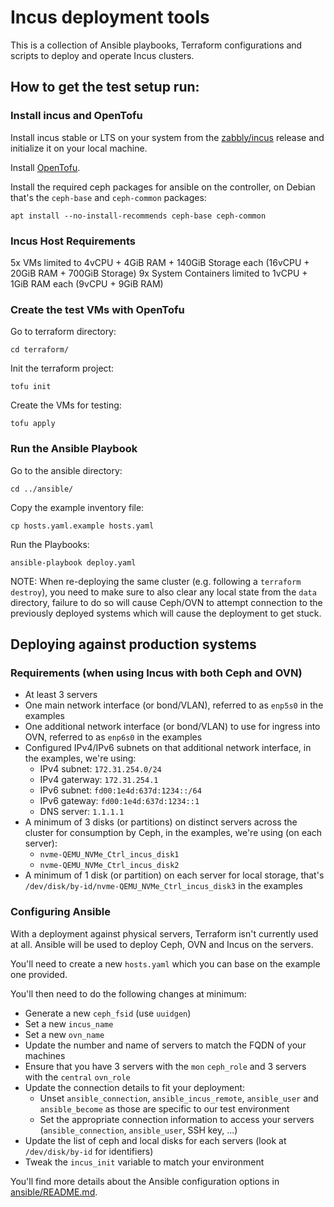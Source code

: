 # Incus deployment tools

This is a collection of Ansible playbooks, Terraform configurations and scripts to deploy and operate Incus clusters.

## How to get the test setup run:
### Install incus and OpenTofu
Install incus stable or LTS on your system from the [zabbly/incus](https://github.com/zabbly/incus) release and initialize it on your local machine.

Install [OpenTofu](https://opentofu.org/docs/intro/install/).

Install the required ceph packages for ansible on the controller, on Debian that's the `ceph-base` and `ceph-common` packages:
```
apt install --no-install-recommends ceph-base ceph-common
```

### Incus Host Requirements
5x VMs limited to 4vCPU + 4GiB RAM + 140GiB Storage each (16vCPU + 20GiB RAM + 700GiB Storage)
9x System Containers limited to 1vCPU + 1GiB RAM each (9vCPU + 9GiB RAM)

### Create the test VMs with OpenTofu
Go to terraform directory:
```
cd terraform/
```

Init the terraform project:
```
tofu init
```

Create the VMs for testing:
```
tofu apply
```

### Run the Ansible Playbook
Go to the ansible directory:
```
cd ../ansible/
```

Copy the example inventory file:
```
cp hosts.yaml.example hosts.yaml
```

Run the Playbooks:
```
ansible-playbook deploy.yaml
```

NOTE: When re-deploying the same cluster (e.g. following a `terraform
destroy`), you need to make sure to also clear any local state from the
`data` directory, failure to do so will cause Ceph/OVN to attempt
connection to the previously deployed systems which will cause the
deployment to get stuck.

## Deploying against production systems
### Requirements (when using Incus with both Ceph and OVN)

 - At least 3 servers
 - One main network interface (or bond/VLAN), referred to as `enp5s0` in the examples
 - One additional network interface (or bond/VLAN) to use for ingress into OVN, referred to as `enp6s0` in the examples
 - Configured IPv4/IPv6 subnets on that additional network interface, in the examples, we're using:
   - IPv4 subnet: `172.31.254.0/24`
   - IPv4 gaterway: `172.31.254.1`
   - IPv6 subnet: `fd00:1e4d:637d:1234::/64`
   - IPv6 gateway: `fd00:1e4d:637d:1234::1`
   - DNS server: `1.1.1.1`
 - A minimum of 3 disks (or partitions) on distinct servers across the cluster for consumption by Ceph, in the examples, we're using (on each server):
   - `nvme-QEMU_NVMe_Ctrl_incus_disk1`
   - `nvme-QEMU_NVMe_Ctrl_incus_disk2`
 - A minimum of 1 disk (or partition) on each server for local storage, that's `/dev/disk/by-id/nvme-QEMU_NVMe_Ctrl_incus_disk3` in the examples

### Configuring Ansible

With a deployment against physical servers, Terraform isn't currently used at all.
Ansible will be used to deploy Ceph, OVN and Incus on the servers.

You'll need to create a new `hosts.yaml` which you can base on the example one provided.

You'll then need to do the following changes at minimum:
 - Generate a new `ceph_fsid` (use `uuidgen`)
 - Set a new `incus_name`
 - Set a new `ovn_name`
 - Update the number and name of servers to match the FQDN of your machines
 - Ensure that you have 3 servers with the `mon` `ceph_role` and 3 servers with the `central` `ovn_role`
 - Update the connection details to fit your deployment:
   - Unset `ansible_connection`, `ansible_incus_remote`, `ansible_user` and `ansible_become` as those are specific to our test environment
   - Set the appropriate connection information to access your servers (`ansible_connection`, `ansible_user`, SSH key, ...)
 - Update the list of ceph and local disks for each servers (look at `/dev/disk/by-id` for identifiers)
 - Tweak the `incus_init` variable to match your environment

You'll find more details about the Ansible configuration options in [ansible/README.md](ansible/README.md).

